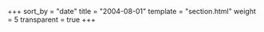 +++
sort_by = "date"
title = "2004-08-01"
template = "section.html"
weight = 5
transparent = true
+++